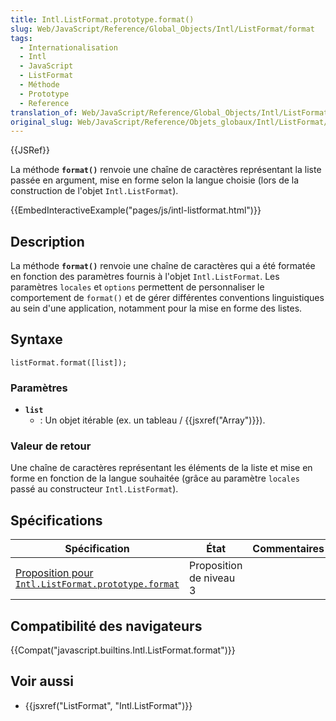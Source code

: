 ```yaml
---
title: Intl​.ListFormat.prototype​.format()
slug: Web/JavaScript/Reference/Global_Objects/Intl/ListFormat/format
tags:
  - Internationalisation
  - Intl
  - JavaScript
  - ListFormat
  - Méthode
  - Prototype
  - Reference
translation_of: Web/JavaScript/Reference/Global_Objects/Intl/ListFormat/format
original_slug: Web/JavaScript/Reference/Objets_globaux/Intl/ListFormat/format
---
```

{{JSRef}}

La méthode **`format()`** renvoie une chaîne de caractères représentant la liste passée en argument, mise en forme selon la langue choisie (lors de la construction de l'objet `Intl.ListFormat`).

{{EmbedInteractiveExample("pages/js/intl-listformat.html")}}

## Description

La méthode **`format()`** renvoie une chaîne de caractères qui a été formatée en fonction des paramètres fournis à l'objet `Intl.ListFormat`. Les paramètres `locales` et `options` permettent de personnaliser le comportement de `format()` et de gérer différentes conventions linguistiques au sein d'une application, notamment pour la mise en forme des listes.

## Syntaxe

    listFormat.format([list]);

### Paramètres

- **`list`**
  - : Un objet itérable (ex. un tableau / {{jsxref("Array")}}).

### Valeur de retour

Une chaîne de caractères représentant les éléments de la liste et mise en forme en fonction de la langue souhaitée (grâce au paramètre `locales` passé au constructeur `Intl.ListFormat`).

## Spécifications

| Spécification                                                                                                                                 | État                    | Commentaires |
| --------------------------------------------------------------------------------------------------------------------------------------------- | ----------------------- | ------------ |
| [Proposition pour `Intl.ListFormat.prototype.format`](https://tc39.github.io/proposal-intl-list-format/#sec-Intl.ListFormat.prototype.format) | Proposition de niveau 3 |              |

## Compatibilité des navigateurs

{{Compat("javascript.builtins.Intl.ListFormat.format")}}

## Voir aussi

- {{jsxref("ListFormat", "Intl.ListFormat")}}
